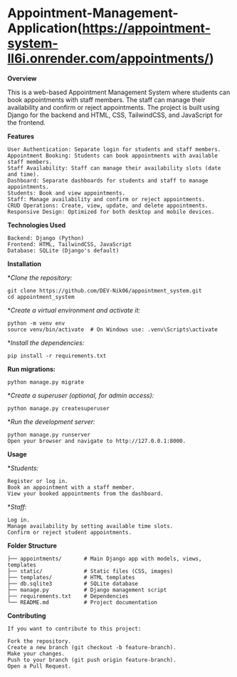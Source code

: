 # Appointment-Management-Application(https://appointment-system-ll6i.onrender.com/appointments/)

**Overview**

This is a web-based Appointment Management System where students can book appointments with staff members. The staff can manage their availability and confirm or reject appointments. The project is built using Django for the backend and HTML, CSS, TailwindCSS, and JavaScript for the frontend.

**Features**

    User Authentication: Separate login for students and staff members.
    Appointment Booking: Students can book appointments with available staff members.
    Staff Availability: Staff can manage their availability slots (date and time).
    Dashboard: Separate dashboards for students and staff to manage appointments.
    Students: Book and view appointments.
    Staff: Manage availability and confirm or reject appointments.
    CRUD Operations: Create, view, update, and delete appointments.
    Responsive Design: Optimized for both desktop and mobile devices.

**Technologies Used**

    Backend: Django (Python)
    Frontend: HTML, TailwindCSS, JavaScript
    Database: SQLite (Django's default)
    
**Installation**

**Clone the repository:*

    git clone https://github.com/DEV-Nik06/appointment_system.git
    cd appointment_system

**Create a virtual environment and activate it:*

    python -m venv env
    source venv/bin/activate  # On Windows use: .venv\Scripts\activate

**Install the dependencies:*

    pip install -r requirements.txt

**Run migrations:**

    python manage.py migrate
**Create a superuser (optional, for admin access):*

    python manage.py createsuperuser
**Run the development server:*

    python manage.py runserver
    Open your browser and navigate to http://127.0.0.1:8000.

**Usage**

**Students:*

    Register or log in.
    Book an appointment with a staff member.
    View your booked appointments from the dashboard.

**Staff:*

    Log in.
    Manage availability by setting available time slots.
    Confirm or reject student appointments.

**Folder Structure**

    ├── appointments/       # Main Django app with models, views, templates
    ├── static/             # Static files (CSS, images)
    ├── templates/          # HTML templates
    ├── db.sqlite3          # SQLite database
    ├── manage.py           # Django management script
    ├── requirements.txt    # Dependencies
    └── README.md           # Project documentation

**Contributing**

    If you want to contribute to this project:

    Fork the repository.
    Create a new branch (git checkout -b feature-branch).
    Make your changes.
    Push to your branch (git push origin feature-branch).
    Open a Pull Request.
